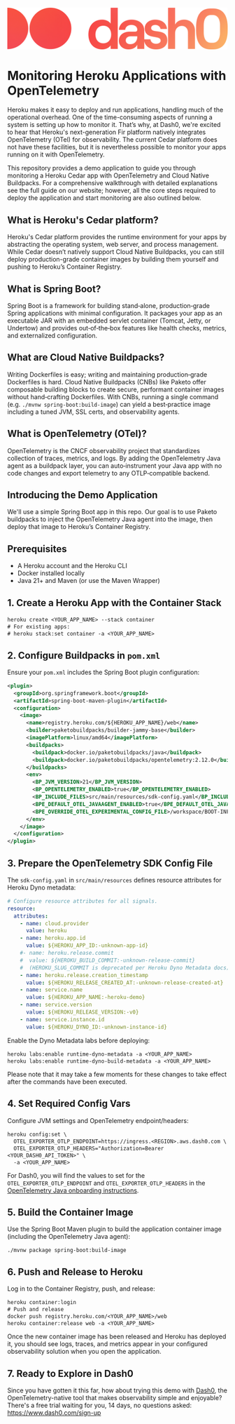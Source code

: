![This tutorial is courtesy of Dash0](./images/dash0-logo.png)
# Monitoring Heroku Applications with OpenTelemetry

Heroku makes it easy to deploy and run applications, handling much of the operational overhead. One of the time-consuming aspects of running a system is setting up how to monitor it. That’s why, at Dash0, we're excited to hear that Heroku's next-generation Fir platform natively integrates OpenTelemetry (OTel) for observability. The current Cedar platform does not have these facilities, but it is nevertheless possible to monitor your apps running on it with OpenTelemetry.

This repository provides a demo application to guide you through monitoring a Heroku Cedar app with OpenTelemetry and Cloud Native Buildpacks. For a comprehensive walkthrough with detailed explanations see the full guide on our website; however, all the core steps required to deploy the application and start monitoring are also outlined below.

## What is Heroku's Cedar platform?
Heroku's Cedar platform provides the runtime environment for your apps by abstracting the operating system, web server, and process management. While Cedar doesn’t natively support Cloud Native Buildpacks, you can still deploy production-grade container images by building them yourself and pushing to Heroku’s Container Registry.

## What is Spring Boot?
Spring Boot is a framework for building stand‑alone, production‑grade Spring applications with minimal configuration. It packages your app as an executable JAR with an embedded servlet container (Tomcat, Jetty, or Undertow) and provides out‑of‑the‑box features like health checks, metrics, and externalized configuration.

## What are Cloud Native Buildpacks?
Writing Dockerfiles is easy; writing and maintaining production‑grade Dockerfiles is hard. Cloud Native Buildpacks (CNBs) like Paketo offer composable building blocks to create secure, performant container images without hand‑crafting Dockerfiles. With CNBs, running a single command (e.g. `./mvnw spring-boot:build-image`) can yield a best‑practice image including a tuned JVM, SSL certs, and observability agents.

## What is OpenTelemetry (OTel)?
OpenTelemetry is the CNCF observability project that standardizes collection of traces, metrics, and logs. By adding the OpenTelemetry Java agent as a buildpack layer, you can auto‑instrument your Java app with no code changes and export telemetry to any OTLP‑compatible backend.

## Introducing the Demo Application
We'll use a simple Spring Boot app in this repo. Our goal is to use Paketo buildpacks to inject the OpenTelemetry Java agent into the image, then deploy that image to Heroku’s Container Registry.

## Prerequisites
- A Heroku account and the Heroku CLI
- Docker installed locally
- Java 21+ and Maven (or use the Maven Wrapper)

## 1. Create a Heroku App with the Container Stack
```shell
heroku create <YOUR_APP_NAME> --stack container
# For existing apps:
# heroku stack:set container -a <YOUR_APP_NAME>
```

## 2. Configure Buildpacks in `pom.xml`
Ensure your `pom.xml` includes the Spring Boot plugin configuration:

```xml
<plugin>
  <groupId>org.springframework.boot</groupId>
  <artifactId>spring-boot-maven-plugin</artifactId>
  <configuration>
    <image>
      <name>registry.heroku.com/${HEROKU_APP_NAME}/web</name>
      <builder>paketobuildpacks/builder-jammy-base</builder>
      <imagePlatform>linux/amd64</imagePlatform>  
      <buildpacks>
        <buildpack>docker.io/paketobuildpacks/java</buildpack>
        <buildpack>docker.io/paketobuildpacks/opentelemetry:2.12.0</buildpack>
      </buildpacks>
      <env>
        <BP_JVM_VERSION>21</BP_JVM_VERSION>
        <BP_OPENTELEMETRY_ENABLED>true</BP_OPENTELEMETRY_ENABLED>
        <BP_INCLUDE_FILES>src/main/resources/sdk-config.yaml</BP_INCLUDE_FILES>
        <BPE_DEFAULT_OTEL_JAVAAGENT_ENABLED>true</BPE_DEFAULT_OTEL_JAVAAGENT_ENABLED>
        <BPE_OVERRIDE_OTEL_EXPERIMENTAL_CONFIG_FILE>/workspace/BOOT-INF/classes/sdk-config.yaml</BPE_OVERRIDE_OTEL_EXPERIMENTAL_CONFIG_FILE>
      </env>
    </image>
  </configuration>
</plugin>
```

## 3. Prepare the OpenTelemetry SDK Config File
The `sdk-config.yaml` in `src/main/resources` defines resource attributes for Heroku Dyno metadata:

```yaml
# Configure resource attributes for all signals.
resource:
  attributes:
    - name: cloud.provider
      value: heroku
    - name: heroku.app.id
      value: ${HEROKU_APP_ID:-unknown-app-id}
    #- name: heroku.release.commit
    #  value: ${HEROKU_BUILD_COMMIT:-unknown-release-commit}
    #  (HEROKU_SLUG_COMMIT is deprecated per Heroku Dyno Metadata docs)
    - name: heroku.release.creation_timestamp
      value: ${HEROKU_RELEASE_CREATED_AT:-unknown-release-created-at}
    - name: service.name
      value: ${HEROKU_APP_NAME:-heroku-demo}
    - name: service.version
      value: ${HEROKU_RELEASE_VERSION:-v0}
    - name: service.instance.id
      value: ${HEROKU_DYNO_ID:-unknown-instance-id}
```

Enable the Dyno Metadata labs before deploying:

```shell
heroku labs:enable runtime-dyno-metadata -a <YOUR_APP_NAME>
heroku labs:enable runtime-dyno-build-metadata -a <YOUR_APP_NAME>
```

Please note that it may take a few moments for these changes to take effect after the commands have been executed.

## 4. Set Required Config Vars
Configure JVM settings and OpenTelemetry endpoint/headers:

```shell
heroku config:set \
  OTEL_EXPORTER_OTLP_ENDPOINT=https://ingress.<REGION>.aws.dash0.com \
  OTEL_EXPORTER_OTLP_HEADERS="Authorization=Bearer <YOUR_DASH0_API_TOKEN>" \
  -a <YOUR_APP_NAME>
```

For Dash0, you will find the values to set for the `OTEL_EXPORTER_OTLP_ENDPOINT` and `OTEL_EXPORTER_OTLP_HEADERS` in the [OpenTelemetry Java onboarding instructions](https://app.dash0.com/onboarding/instructions/programming-languages/java).

## 5. Build the Container Image
Use the Spring Boot Maven plugin to build the application container image (including the OpenTelemetry Java agent):

```shell
./mvnw package spring-boot:build-image
```

## 6. Push and Release to Heroku
Log in to the Container Registry, push, and release:

```shell
heroku container:login
# Push and release
docker push registry.heroku.com/<YOUR_APP_NAME>/web
heroku container:release web -a <YOUR_APP_NAME>
```

Once the new container image has been released and Heroku has deployed it, you should see logs, traces, and metrics appear in your configured observability solution when you open the application.

## 7. Ready to Explore in Dash0

Since you have gotten it this far, how about trying this demo with [Dash0](https://www.dash0.com/), the OpenTelemetry-native tool that makes observability simple and enjoyable?
There's a free trial waiting for you, 14 days, no questions asked: https://www.dash0.com/sign-up
